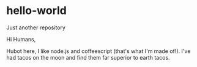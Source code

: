 # hello-world
Just another repository


Hi Humans,

Hubot here, I like node.js and coffeescript (that's what I'm made of!).
I've had tacos on the moon and find them far superior to earth tacos.
